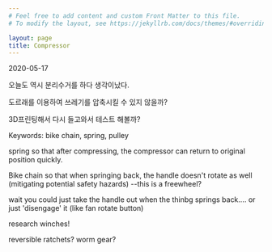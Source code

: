 ```yaml
---
# Feel free to add content and custom Front Matter to this file.
# To modify the layout, see https://jekyllrb.com/docs/themes/#overriding-theme-defaults

layout: page
title: Compressor
---
```


2020-05-17

오늘도 역시 분리수거를 하다 생각이났다.

도르래를 이용하여 쓰레기를 압축시킬 수 있지 않을까?

3D프린팅해서 다시 들고와서 테스트 해볼까?

Keywords: bike chain, spring, pulley

spring so that after compressing, the compressor can return to original position quickly.

Bike chain so that when springing back, the handle doesn't rotate as well (mitigating potential safety hazards)
--this is a freewheel?

wait you could just take the handle out when the thinbg springs back.... or just 'disengage' it (like fan rotate button)

research winches!

reversible ratchets? worm gear?